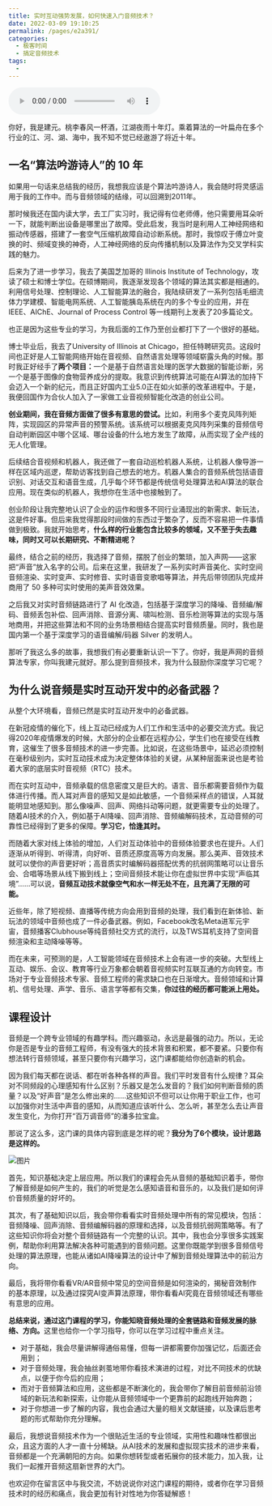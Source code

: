 ```yaml
---
title: 实时互动强势发展，如何快速入门音频技术？
date: 2022-03-09 19:10:25
permalink: /pages/e2a391/
categories:
  - 极客时间
  - 搞定音频技术
tags:
  - 
---
```

<audio title="开篇词.实时互动强势发展，如何快速入门音频技术？" src="https://static001.geekbang.org/resource/audio/8e/ae/8ef7c967bd1f64c1340490e5533510ae.mp3" controls="controls"></audio> 
<p>你好，我是建元。桃李春风一杯酒，江湖夜雨十年灯。乘着算法的一叶扁舟在多个行业的江、河、湖、海中，我不知不觉已经遨游了将近十年。</p><h2>一名“算法吟游诗人”的 10 年</h2><p>如果用一句话来总结我的经历，我想我应该是个算法吟游诗人，我会随时将灵感运用于我的工作中。而与音频领域的结缘，可以回溯到2011年。</p><p>那时候我还在国内读大学，去工厂实习时，我记得有位老师傅，他只需要用耳朵听一下，就能判断出设备是哪里出了故障。受此启发，我当时是利用人工神经网络和振动传感器，搭建了一套空气压缩机故障自动诊断系统。那时，我惊叹于傅立叶变换的时、频域变换的神奇，人工神经网络的反向传播机制以及算法作为交叉学科实践的魅力。</p><p>后来为了进一步学习，我去了美国芝加哥的 Illinois Institute of Technology，攻读了硕士和博士学位。在硕博期间，我逐渐发现各个领域的算法其实都是相通的。利用信号处理、控制理论、人工智能算法的融合，我陆续研发了一系列包括毛细流体力学建模、智能电网系统、人工智能胰岛系统在内的多个专业的应用，并在 IEEE、AIChE、Journal of Process Control 等一线期刊上发表了20多篇论文。</p><p>也正是因为这些专业的学习，为我后面的工作乃至创业都打下了一个很好的基础。</p><!-- [[[read_end]]] --><p>博士毕业后，我去了University of Illinois at Chicago，担任特聘研究员。这段时间也正好是人工智能网络开始在音视频、自然语言处理等领域崭露头角的时候。那时我正好经手了<strong>两个项目：</strong>一个是基于自然语言处理的医学大数据的智能诊断，另一个是基于图像的食物营养成分的提取。我意识到传统算法可能在AI算法的加持下会迈入一个新的纪元，而且正好国内工业5.0正在如火如荼的改革进程中。于是，我便回国作为合伙人加入了一家做工业音视频智能化改造的创业公司。</p><p><strong>创业期间，我在音频方面做了很多有意思的尝试。</strong>比如，利用多个麦克风阵列矩阵，实现园区的异常声音的预警系统。该系统可以根据麦克风阵列采集的音频信号自动判断园区中哪个区域、哪台设备的什么地方发生了故障，从而实现了全产线的无人化管理。</p><p>后续结合音视频和机器人，我还做了一套自动巡检机器人系统，让机器人像导游一样在区域内巡逻，帮助访客找到自己想去的地方。机器人集合的音频系统包括语音识别、对话交互和语音生成，几乎每个环节都是传统信号处理算法和AI算法的联合应用。现在类似的机器人，我想你在生活中也接触到了。</p><p>创业阶段让我完整地认识了企业的运作和很多不同行业涌现出的新需求、新玩法，这是件好事。但后来我觉得那段时间做的东西过于繁杂了，反而不容易把一件事情做到极致。我就开始思考，<strong>什么样的行业能包含比较多的领域，又不至于失去趣味，同时又可以长期研究、不断精进呢？</strong></p><p>最终，结合之前的经历，我选择了音频，摆脱了创业的繁琐，加入声网——这家把“声音”放入名字的公司。后来在这里，我研发了一系列实时声音美化、实时空间音频渲染、实时变声、实时修音、实时语音变歌唱等算法，并先后带领团队完成并商用了 50 多种可实时使用的美声音效效果。</p><p>之后我又对实时音频链路进行了 AI 化改造，包括基于深度学习的降噪、音频编/解码、音频丢包补偿、回声消除、音源分离、啸叫检测、音乐检测等算法的实现与落地商用，并把这些算法和不同的业务场景相结合提高实时音频质量。同时，我也是国内第一个基于深度学习的语音编解/码器 Silver 的发明人。</p><p>那听了我这么多的故事，我想我们有必要重新认识一下了。你好，我是声网的音频算法专家，你叫我建元就好。那么提到音频技术，我为什么鼓励你深度学习它呢？</p><h2><strong>为什么说音频是实时互动开发中的必备武器？</strong></h2><p>从整个大环境看，音频已然是实时互动开发中的必备武器。</p><p>在新冠疫情的催化下，线上互动已经成为人们工作和生活中的必要交流方式。我记得2020年疫情爆发的时候，大部分的企业都在远程办公，学生们也在接受在线教育，这催生了很多音频技术的进一步完善。比如说，在这些场景中，延迟必须控制在毫秒级别内，实时互动技术成为决定整体体验的关键，从某种层面来说也是考验着大家的底层实时音视频（RTC）技术。</p><p>而在实时互动中，音频承载的信息密度又是巨大的。语言、音乐都需要音频作为载体进行传播。而人耳对声音的感知又是如此敏感，一个音频采样点的错误，人耳就能明显地感知到。那么像噪声、回声、网络抖动等问题，就更需要专业的处理了。随着AI技术的介入，例如基于AI降噪、回声消除、音频编解码技术，互动音频的可靠性已经得到了更多的保障。<strong>学习它，恰逢其时。</strong></p><p>而随着大家对线上体验的增加，人们对互动体验中的音频体验要求也在提升。人们逐渐从听得到、听得清，向好听、音质还原度高等方向发展。那么美声、音效技术就可以使你的声音更好听；高音质实时编解码器搭配优秀的抗弱网策略可以让音乐会、合唱等场景从线下搬到线上；空间音频技术能让你在虚拟世界中实现“声临其境”……可以说，<strong>音频互动技术就像空气和水一样无处不在，且充满了无限的可能。</strong></p><p>近些年，除了短视频、直播等传统方向会用到音频的处理，我们看到在新体验、新玩法的领域中音频也成了一件必备武器。例如，Facebook改名Meta进军元宇宙，音频播客Clubhouse等纯音频社交方式的流行，以及TWS耳机支持了空间音频渲染和主动降噪等等。</p><p>而在未来，可预测的是，人工智能领域在音频技术上会有进一步的突破。大型线上互动、娱乐、会议、教育等行业万象都会朝着音视频实时互联互通的方向转变。市场对于专业音频技术专家、音频工程师的需求缺口也在日渐增大。音频领域和计算机、信号处理、声学、音乐、语言学等都有交集，<strong>你过往的经历都可能派上用处。</strong></p><h2>课程设计</h2><p>音频是一个跨专业领域的有趣学科。而兴趣驱动，永远是最强的动力。所以，无论你是否是专业的音频工程师，有没有强大的技术背景和积累，都不要紧。只要你有想法转行音频领域，甚至只要你有兴趣学习，这门课都能给你创造新的机会。</p><p>因为我们每天都在说话、都在听各种各样的声音。我们平时发音有什么规律？耳朵对不同频段的心理感知有什么区别？乐器又是怎么发音的？我们如何判断音频的质量？以及“好声音”是怎么修出来的……这些知识不但可以让你用于职业工作，也可以加强你对生活中声音的感知，从而知道应该听什么、怎么听，甚至怎么去让声音发生变化，为你打开“百万调音师”的潘多拉宝盒。</p><p>那说了这么多，这门课的具体内容到底是怎样的呢？<strong>我分为了6个模块，设计思路是这样的。</strong></p><p><img src="https://static001.geekbang.org/resource/image/ca/29/ca4e3d8b628a5739a9d11dc8f3220129.jpg?wh=1572x1280" alt="图片"></p><p>首先，知识基础决定上层应用。所以我们的课程会先从音频的基础知识着手，带你了解音频是如何产生的，我们的听觉是怎么感知语音和音乐的，以及我们是如何评价音频质量的好坏的。</p><p>其次，有了基础知识以后，我会带你看看实时音频处理中所有的常见模块，包括：音频降噪、回声消除、音频编解码器的原理和选择，以及音频抗弱网策略等。有了这些知识你将会对整个音频链路有一个完整的认识。其中，我也会分享很多实践案例，帮助你利用算法解决各种可能遇到的音频问题。这里你既能学到很多音频信号处理的算法原理，也能从诸如AI降噪算法的设计中了解到音频处理算法中的前沿方向。</p><p>最后，我将带你看看VR/AR音频中常见的空间音频是如何渲染的，揭秘音效制作的基本原理，以及通过探究AI变声算法原理，带你看看AI究竟在音频领域还有哪些有意思的应用。</p><p><strong>总结来说，通过这门课程的学习，你能知晓音频处理的全套链路和音频发展的脉络、方向。</strong>这里也给你一个学习指导，你可以在学习过程中重点关注。</p><ul>
<li>对于基础，我会尽量讲解得通俗易懂，但每一讲都需要你加强记忆，后面还会用到；</li>
<li>对于音频处理，我会抽丝剥茧地带你看技术演进的过程，对比不同技术的优缺点，以便于你今后的应用；</li>
<li>而对于音频算法和应用，这些都是不断演化的，我会带你了解目前音频前沿领域的新玩法和新探索，让你能从音频领域中一个更靠前的起跑线开始奔跑；</li>
<li>对于你想进一步了解的内容，我也会通过大量的相关文献链接，以及课后思考题的形式帮助你充分理解。</li>
</ul><p>最后，我想说音频技术作为一个很贴近生活的专业领域，实用性和趣味性都很出众，且这方面的人才一直十分稀缺。从AI技术的发展和虚拟现实技术的进步来看，音频都是一个充满朝阳的方向。如果你想转型或者拓展你的技术能力，加入我，让我们一起推开音频这扇新世界的大门。</p><p>也欢迎你在留言区中与我交流，不妨说说你对这门课程的期待，或者你在学习音频技术时的经历和痛点，我会更加有针对性地为你答疑解惑！</p>